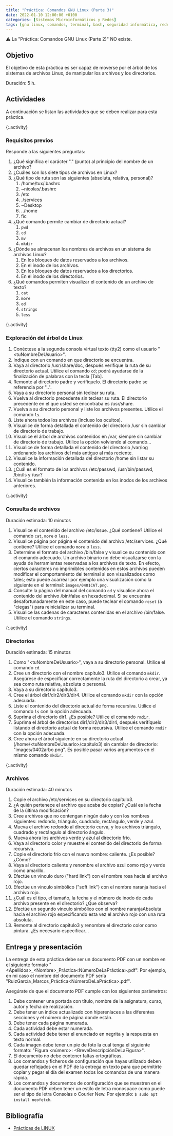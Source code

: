 ```yaml
---
title: "Práctica: Comandos GNU Linux (Parte 3)"
date: 2022-01-10 12:00:00 +0100
categories: [Sistemas Microinformáticos y Redes]
tags: [gnu linux, comandos, terminal, bash, seguridad informática, redes locales, servicios en red, práctica]
---
```


⚠️ La "Práctica: Comandos GNU Linux (Parte 2)" NO existe.

## Objetivo

El objetivo de esta práctica es ser capaz de moverse por el árbol de los sistemas de archivos Linux, de manipular los archivos y los directorios.

Duración: 5 h.

## Actividades

A continuación se listan las actividades que se deben realizar para esta práctica.

{:.activity}
### Requisitos previos

Responde a las siguientes preguntas:

1. ¿Qué significa el carácter "." (punto) al principio del nombre de un archivo?
2. ¿Cuáles son los siete tipos de archivos en Linux?
3. ¿Qué tipo de ruta son las siguientes (absoluta, relativa, personal)?
    1. /home/tux/.bashrc
    1. ~nicolas/.bashrc
    1. /etc
    1. ./services
    1. ~Desktop
    1. ../home
    1. fic
4. ¿Qué comando permite cambiar de directorio actual?
    1. `pwd`
    1. `cd`
    1. `mv`
    1. `mkdir`
5. ¿Dónde se almacenan los nombres de archivos en un sistema de archivos Linux?
    1. En los bloques de datos reservados a los archivos.
    1. En el inodo de los archivos.
    1. En los bloques de datos reservados a los directorios.
    1. En el inodo de los directorios.
6. ¿Qué comandos permiten visualizar el contenido de un archivo de texto?
    1. `cat`
    1. `more`
    1. `od`
    1. `strings`
    1. `less`

{:.activity}
### Exploración del árbol de Linux

1. Conéctese a la segunda consola virtual texto (tty2) como el usuario "\<tuNombreDeUsuario\>".
2. Indique con un comando en que directorio se encuentra.
3. Vaya al directorio /usr/share/doc, después verifique la ruta de su directorio actual. Utilice el comando `cd`; podrá ayudarse de la finalización de palabras con la tecla [Tab].
4. Remonte al directorio padre y verifíquelo. El directorio padre se referencia por "..".
5. Vaya a su directorio personal sin teclear su ruta.
6. Vuelva al directorio precedente sin teclear su ruta. El directorio precedente en el que usted se encontraba es /usr/share.
7. Vuelva a su directorio personal y liste los archivos presentes. Utilice el comando `ls`.
8. Liste ahora todos los archivos (incluso los ocultos).
9. Visualice de forma detallada el contenido del directorio /usr sin cambiar de directorio de trabajo.
10. Visualice el árbol de archivos contenidos en /var, siempre sin cambiar de directorio de trabajo. Utilice la opción volviendo al comando...
11. Visualice de forma detallada el contenido del directorio /var/log ordenando los archivos del más antiguo al más reciente.
12. Visualice la información detallada del directorio /home sin listar su contenido.
13. ¿Cuál es el formato de los archivos /etc/passwd, /usr/bin/passwd, /bin/ls y /usr?
14. Visualice también la información contenida en los inodos de los archivos anteriores.

{:.activity}
### Consulta de archivos

Duración estimada: 10 minutos

1. Visualice el contenido del archivo /etc/issue. ¿Qué contiene? Utilice el comando `cat`, `more` o `less`.
2. Visualice página por página el contenido del archivo /etc/services. ¿Qué contiene? Utilice el comando `more` o `less`.
3. Determine el formato del archivo /bin/false y visualice su contenido con el comando adecuado. Un archivo binario no debe visualizarse con la ayuda de herramientas reservadas a los archivos de texto. En efecto, ciertos caracteres no imprimibles contenidos en estos archivos pueden modificar el comportamiento del terminal si son visualizados como tales; esto puede acarrear por ejemplo una visualización como la siguiente en el terminal: `images/0401CAT.png`.
4. Consulte la página del manual del comando `od` y visualice ahora el contenido del archivo /bin/false en hexadecimal. Si se encuentra desafortunadamente en este caso, puede teclear el comando `reset` (a "ciegas") para reinicializar su terminal.
5. Visualice las cadenas de caracteres contenidas en el archivo /bin/false. Utilice el comando `strings`.

{:.activity}
### Directorios

Duración estimada: 15 minutos

1. Como "\<tuNombreDeUsuario\>", vaya a su directorio personal. Utilice el comando `cd`.
2. Cree un directorio con el nombre capítulo3. Utilice el comando `mkdir`. Asegúrese de especificar correctamente la ruta del directorio a crear, ya sea como ruta relativa, absoluta o personal.
3. Vaya a su directorio capítulo3.
4. Cree el árbol dir1/dir2/dir3/dir4. Utilice el comando `mkdir` con la opción adecuada.
5. Liste el contenido del directorio actual de forma recursiva. Utilice el comando `ls` con la opción adecuada.
6. Suprima el directorio dir1. ¿Es posible? Utilice el comando `rmdir`.
7. Suprima el árbol de directorios dir1/dir2/dir3/dir4, después verifíquelo listando el directorio actual de forma recursiva. Utilice el comando `rmdir` con la opción adecuada.
8. Cree ahora el árbol siguiente en su directorio actual (/home/\<tuNombreDeUsuario\>/capítulo3) sin cambiar de directorio: "images/0402arbo.png". Es posible pasar varios argumentos en el mismo comando `mkdir`.

{:.activity}
### Archivos

Duración estimada: 40 minutos

1. Copie el archivo /etc/services en su directorio capítulo3.
2. ¿A quién pertenece el archivo que acaba de copiar? ¿Cuál es la fecha de la última modificación?
3. Cree archivos que no contengan ningún dato y con los nombres siguientes: redondo, triángulo, cuadrado, rectángulo, verde y azul.
4. Mueva el archivo redondo al directorio curva, y los archivos triángulo, cuadrado y rectángulo al directorio ángulo.
5. Mueva ahora los archivos verde y azul al directorio frío.
6. Vaya al directorio color y muestre el contenido del directorio de forma recursiva.
7. Copie el directorio frío con el nuevo nombre: caliente. ¿Es posible? ¿Cómo?
8. Vaya al directorio caliente y renombre el archivo azul como rojo y verde como amarillo.
9. Efectúe un vínculo duro ("hard link") con el nombre rosa hacia el archivo rojo.
10. Efectúe un vínculo simbólico ("soft link") con el nombre naranja hacia el archivo rojo.
11. ¿Cuál es el tipo, el tamaño, la fecha y el número de inodo de cada archivo presente en el directorio? ¿Que observa?
12. Efectúe un segundo vínculo simbólico con el nombre naranjaAbsoluta hacia el archivo rojo especificando esta vez el archivo rojo con una ruta absoluta.
13. Remonte al directorio capítulo3 y renombre el directorio color como pintura. ¿Es necesario especificar...

## Entrega y presentación

La entrega de esta práctica debe ser un documento PDF con un nombre en el siguiente formato "\<Apellidos\>_\<Nombre\>_Práctica\<NúmeroDeLaPráctica\>.pdf". Por ejemplo, en mi caso el nombre del documento PDF sería "RuizGarcía_Marcos_Práctica\<NúmeroDeLaPráctica\>.pdf".

Asegúrate de que el documento PDF cumple con los siguientes parámetros:

1. Debe contener una portada con título, nombre de la asignatura, curso, autor y fecha de realización.
2. Debe tener un índice actualizado con hiperenlaces a las diferentes secciones y el número de página donde están.
3. Debe tener cada página numerada.
4. Cada actividad debe estar numerada. 
5. Cada actividad debe tener el enunciado en negrita y la respuesta en texto normal.
6. Cada imagen debe tener un pie de foto la cual tenga el siguiente formato: "Figura \<número\>: \<BreveDescripciónDeLaFigura\>".
7. El documento no debe contener faltas ortográficas.
8. Los comandos y ficheros de configuración que hayas utilizado deben quedar reflejados en el PDF de la entrega en texto para que permitirte copiar y pegar el día del examen todos los comandos de una manera rápida.
9. Los comandos y documentos de configuración que se muestren en el documento PDF deben tener un estilo de letra monospace como puede ser el tipo de letra Consolas o Courier New. Por ejemplo: `$ sudo apt install neofetch`.

## Bibliografía

- [Prácticas de LINUX](https://www.ediciones-eni.com/open/mediabook.aspx?idR=0a8c20d27a126debe5747e874c9710ed)

